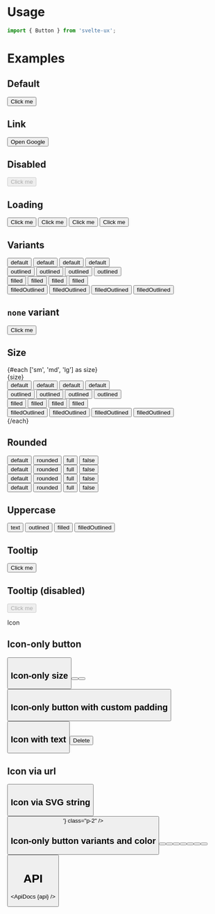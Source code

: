<script lang="ts">
  import { mdiMenu, mdiTrashCan } from '@mdi/js';

  import api from '$lib/components/Button.svelte?raw&sveld';
  import ApiDocs from '$lib/components/ApiDocs.svelte';

  import Button from '$lib/components/Button.svelte';
  import Preview from '$lib/components/Preview.svelte';
  import SectionDivider from '$lib/components/SectionDivider.svelte';
  import Tooltip from '$lib/components/Tooltip.svelte';
</script>

# Usage

```js
import { Button } from 'svelte-ux';
```

# Examples

## Default

<Preview>
  <Button>Click me</Button>
</Preview>

## Link

<Preview>
  <Button href="https://www.google.com" target="_blank">Open Google</Button>
</Preview>

## Disabled

<Preview>
  <Button disabled>Click me</Button>
</Preview>

## Loading

<Preview>
  <Button loading >
    Click me
  </Button>
  <Button variant="outlined" color="accent" loading>
    Click me
  </Button>
  <Button variant="filled" color="accent" loading>
    Click me
  </Button>
  <Button variant="filledOutlined" color="accent" loading>
    Click me
  </Button>
</Preview>

## Variants

<Preview>
  <div class="grid gap-2">
    <div>
      <Button>default</Button>
      <Button color="blue">default</Button>
      <Button color="red">default</Button>
      <Button color="green">default</Button>
    </div>
    <div>
      <Button variant="outlined">outlined</Button>
      <Button variant="outlined" color="blue">outlined</Button>
      <Button variant="outlined" color="red">outlined</Button>
      <Button variant="outlined" color="green">outlined</Button>
    </div>
    <div>
      <Button variant="filled">filled</Button>
      <Button variant="filled" color="blue">filled</Button>
      <Button variant="filled" color="red">filled</Button>
      <Button variant="filled" color="green">filled</Button>
    </div>
    <div>
      <Button variant="filledOutlined">filledOutlined</Button>
      <Button variant="filledOutlined" color="blue">filledOutlined</Button>
      <Button variant="filledOutlined" color="red">filledOutlined</Button>
      <Button variant="filledOutlined" color="green">filledOutlined</Button>
    </div>
  </div>
</Preview>

## `none` variant

<Preview>
  <Button variant="none">Click me</Button>
</Preview>

## Size

<Preview>
  {#each ['sm', 'md', 'lg'] as size}
    <div class="[&:not(:first-child)]:mt-4">{size}</div>
    <div class="grid gap-2 ml-3">
      <div>
        <Button {size}>default</Button>
        <Button color="blue" {size}>default</Button>
        <Button color="red" {size}>default</Button>
        <Button color="green" {size}>default</Button>
      </div>
      <div>
        <Button variant="outlined" {size}>outlined</Button>
        <Button variant="outlined" {size} color="blue">outlined</Button>
        <Button variant="outlined" {size} color="red">outlined</Button>
        <Button variant="outlined" {size} color="green">outlined</Button>
      </div>
      <div>
        <Button variant="filled" {size}>filled</Button>
        <Button variant="filled" {size} color="blue">filled</Button>
        <Button variant="filled" {size} color="red">filled</Button>
        <Button variant="filled" {size} color="green">filled</Button>
      </div>
      <div>
        <Button variant="filledOutlined" {size}>filledOutlined</Button>
        <Button variant="filledOutlined" {size} color="blue">filledOutlined</Button>
        <Button variant="filledOutlined" {size} color="red">filledOutlined</Button>
        <Button variant="filledOutlined" {size} color="green">filledOutlined</Button>
      </div>
    </div>
  {/each}
</Preview>

## Rounded

<Preview>
  <div class="grid gap-2">
    <div>
      <Button>default</Button>
      <Button rounded>rounded</Button>
      <Button rounded="full">full</Button>
      <Button rounded={false}>false</Button>
    </div>
    <div>
      <Button variant="outlined" color="accent">default</Button>
      <Button variant="outlined" color="accent" rounded>rounded</Button>
      <Button variant="outlined" color="accent" rounded="full">full</Button>
      <Button variant="outlined" color="accent" rounded={false}>false</Button>
    </div>
    <div>
      <Button variant="filled" color="accent">default</Button>
      <Button variant="filled" color="accent" rounded>rounded</Button>
      <Button variant="filled" color="accent" rounded="full">full</Button>
      <Button variant="filled" color="accent" rounded={false}>false</Button>
    </div>
    <div>
      <Button variant="filledOutlined" color="accent">default</Button>
      <Button variant="filledOutlined" color="accent" rounded>rounded</Button>
      <Button variant="filledOutlined" color="accent" rounded="full">full</Button>
      <Button variant="filledOutlined" color="accent" rounded={false}>false</Button>
    </div>
  </div>
</Preview>

## Uppercase

<Preview>
  <Button class="uppercase">text</Button>
  <Button class="uppercase" variant="outlined" color="accent">outlined</Button>
  <Button class="uppercase" variant="filled" color="accent">filled</Button>
  <Button class="uppercase" variant="filledOutlined" color="accent">filledOutlined</Button>
</Preview>

## Tooltip

<Preview>
  <Tooltip title="Really, do it!" placement="right" offset={2}>
    <Button>Click me</Button>
  </Tooltip>
</Preview>

## Tooltip (disabled)

<Preview>
  <Tooltip title="Really, do it!" placement="right" offset={2}>
    <Button disabled>Click me</Button>
  </Tooltip>
</Preview>

<SectionDivider class="mt-12">Icon</SectionDivider>

## Icon-only button

<Preview>
  <Button icon={mdiMenu} />
</Preview>

## Icon-only size

<Preview>
  <Button icon={mdiMenu} size="sm" />
  <Button icon={mdiMenu} size="md" />
  <Button icon={mdiMenu} size="lg" />
</Preview>

## Icon-only button with custom padding

<Preview>
  <Button icon={mdiMenu} class="p-2" />
</Preview>

## Icon with text

<Preview>
  <Button icon={mdiTrashCan} color="red">Delete</Button>
</Preview>

## Icon via url

<Preview>
  <Button icon="https://api.iconify.design/mdi:account.svg" class="p-2" />
</Preview>

## Icon via SVG string

<Preview>
  <Button icon={'<svg width="32" height="32" viewBox="0 0 24 24"><path fill="currentColor" d="M12 4a4 4 0 0 1 4 4a4 4 0 0 1-4 4a4 4 0 0 1-4-4a4 4 0 0 1 4-4m0 10c4.42 0 8 1.79 8 4v2H4v-2c0-2.21 3.58-4 8-4Z"/></svg>'} class="p-2" />
</Preview>

## Icon-only button variants and color

<Preview>
  <div>
    <Button icon={mdiMenu} />
    <Button icon={mdiMenu} color="accent" />
  </div>
  <div>
    <Button icon={mdiMenu} variant="outlined" />
    <Button icon={mdiMenu} variant="outlined" color="accent" />
  </div>
  <div>
    <Button icon={mdiMenu} variant="filled" />
    <Button icon={mdiMenu} variant="filled" color="accent" />
  </div>
  <div>
    <Button icon={mdiMenu} variant="filledOutlined" />
    <Button icon={mdiMenu} variant="filledOutlined" color="accent" />
  </div>
</Preview>

# API

<ApiDocs {api} />
